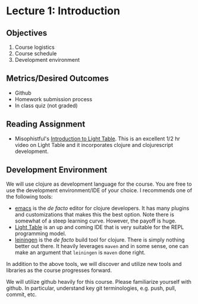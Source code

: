 # Lecture 1: Introduction

## Objectives

1. Course logistics
2. Course schedule
3. Development environment

## Metrics/Desired Outcomes

* Github
* Homework submission process
* In class quiz (not graded)

## Reading Assignment

* Misophistful's [Introduction to Light Table](https://www.youtube.com/watch?v=1f13TTu_X9k).  This is an excellent 1/2 hr video on Light Table and it incorporates clojure and clojurescript development.

## Development Environment

We will use clojure as development language for the course.  You are free to use the development environment/IDE of your choice.  I recommends one of the following tools:

* [emacs](https://www.gnu.org/software/emacs/) is the _de facto_ editor for clojure developers.  It has many plugins and customizations that makes this the best option.  Note there is somewhat of a steep learning curve. However, the payoff is huge.
* [Light Table](http://lighttable.com/) is an up and coming IDE that is very suitable for the REPL programming model.
* [leiningen](http://leiningen.org/) is the _de facto_ build tool for clojure.  There is simply nothing better out there.  It heavily leverages `maven` and in some sense, one can make an argument that `leiningen` is `maven` done right.

In addition to the above tools, we will discover and utilize new tools and libraries as the course progresses forward.

We will utilize github heavily for this course.  Please familiarize yourself with github.  In particular, understand key git terminologies, e.g. push, pull, commit, etc.


